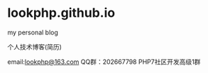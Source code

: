 # lookphp.github.io
my personal blog

个人技术博客(简历)


email:lookphp@163.com
QQ群：202667798 PHP7社区开发高级1群 


